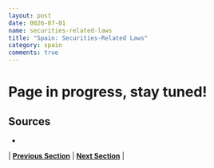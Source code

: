 ```yaml
---
layout: post
date: 0026-07-01
name: securities-related-laws
title: "Spain: Securities-Related Laws"
category: spain
comments: true
---
```


# Page in progress, stay tuned!

Sources 
--- 
- 


| **[Previous Section](https://neo-project.github.io/global-blockchain-compliance-hub//spain/spain-laws-token-sales.html)** | **[Next Section](https://neo-project.github.io/global-blockchain-compliance-hub//spain/spain-privacy-and-data-protection.html)** |
